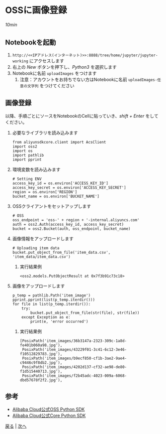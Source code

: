 # OSSに画像登録
###### 10min

## Notebookを起動
1. `http://<<IPアドレス(インターネット)>>:8888/tree/home/jupyter/jupyter-working` にアクセスします
1. 右上の *New* ボタンを押下し、*Python3* を選択します
1. Notebookに名前 `uploadImages` をつけます
    1. 注意：アカウントをお持ちでない方はNotebookに名前 `uploadImages-任意の文字列` をつけてください

## 画像登録
以降、手順ごとにソースをNotebookのCellに貼っていき、*shift + Enter* をしてください。
1. 必要なライブラリを読み込みます
    ```
    from aliyunsdkcore.client import AcsClient
    import oss2
    import os
    import pathlib
    import pprint
    ```
1. 環境変数を読み込みます
    ```
    # Setting ENV
    access_key_id = os.environ['ACCESS_KEY_ID']
    access_key_secret = os.environ['ACCESS_KEY_SECRET']
    region = os.environ['REGION']
    bucket_name = os.environ['BUCKET_NAME']
    ```
1. OSSクライアントをセットアップします
    ```
    # OSS
    oss_endpoint = 'oss-' + region + '-internal.aliyuncs.com'
    auth = oss2.Auth(access_key_id, access_key_secret)
    bucket = oss2.Bucket(auth, oss_endpoint, bucket_name)
    ```
1. 画像情報をアップロードします
    ```
    # Uploading item data
    bucket.put_object_from_file('item_data.csv', 'item_data/item_data.csv')
    ```
    1. 実行結果例
        ```
        <oss2.models.PutObjectResult at 0x7f3b91c73c18>
        ```
1. 画像をアップロードします
    ```
    p_temp = pathlib.Path('item_image')
    pprint.pprint(list(p_temp.iterdir()))
    for file in list(p_temp.iterdir()):
        try:
            bucket.put_object_from_file(str(file), str(file))
        except Exception as e:
            print(e, 'error occurred')
    ```
    1. 実行結果例
        ```
        [PosixPath('item_images/36b3147a-2323-309c-1a8d-fe401b060a98.jpg'),
         PosixPath('item_images/43229f01-3c41-6c12-3e46-f10512829783.jpg'),
         PosixPath('item_images/b9ecf850-cf1b-3ae2-9ae4-c9446c9f8db2.jpg'),
         PosixPath('item_images/4202d137-cf32-ae98-de80-f1d515440713.jpg'),
         PosixPath('item_images/f2b45adc-4023-009a-6068-dbd57678f2f2.jpg'),
        ```

## 参考
- [Alibaba Cloud公式OSS Python SDK](https://github.com/aliyun/aliyun-oss-python-sdk)
- [Alibaba Cloud公式Core Python SDK](https://github.com/aliyun/aliyun-openapi-python-sdk/tree/master/aliyun-python-sdk-core)


[戻る](Step6.md) | [次へ](Step8.md)
